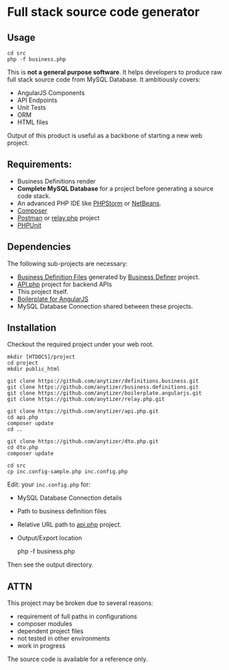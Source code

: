 # Full stack source code generator


## Usage

    cd src
    php -f business.php

This is **not a general purpose software**. It helps developers to produce raw full stack source code from MySQL Database. It ambitiously covers:
 - AngularJS Components
 - API Endpoints
 - Unit Tests
 - ORM
 - HTML files

Output of this product is useful as a backbone of starting a new web project.


## Requirements:

* Business Definitions render
* __Complete MySQL Database__ for a project before generating a source code stack.
* An advanced PHP IDE like [PHPStorm](https://www.jetbrains.com/?from=anytizer) or [NetBeans](https://netbeans.org/).
* [Composer](https://getcomposer.org/)
* [Postman](https://www.getpostman.com/) or [relay.php](https://github.com/anytizer/relay.php) project
* [PHPUnit](https://phpunit.de/)


## Dependencies

The following sub-projects are necessary:

 * [Business Definition Files](https://github.com/anytizer/business.definitions) generated by [Business Definer](https://github.com/anytizer/definitions.business) project.
 * [API.php](https://github.com/anytizer/api.php) project for backend APIs
 * This project itself.
 * [Boilerplate for AngularJS](https://github.com/anytizer/boilerplate.angularjs)
 * MySQL Database Connection shared between these projects.


## Installation

Checkout the required project under your web root.

    mkdir [HTDOCS]/project
    cd project
    mkdir public_html
    
    git clone https://github.com/anytizer/definitions.business.git
    git clone https://github.com/anytizer/business.definitions.git
    git clone https://github.com/anytizer/boilerplate.angularjs.git
    git clone https://github.com/anytizer/relay.php.git
    
    git clone https://github.com/anytizer/api.php.git
    cd api.php
    composer update
    cd ..

    git clone https://github.com/anytizer/dto.php.git
    cd dto.php
    composer update

    cd src
    cp inc.config-sample.php inc.config.php


Edit: your `inc.config.php` for:

 * MySQL Database Connection details
 * Path to business definition files
 * Relative URL path to [api.php](https://github.com/anytizer/api.php) project.
 * Output/Export location


    php -f business.php

     
Then see the output directory.


## ATTN

This project may be broken due to several reasons:
 - requirement of full paths in configurations
 - composer modules
 - dependent project files
 - not tested in other environments
 - work in progress

The source code is available for a reference only.
